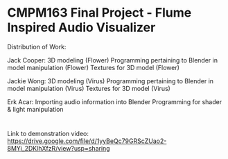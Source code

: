 # CMPM163 Final Project - Flume Inspired Audio Visualizer

Distribution of Work:

Jack Cooper: 3D modeling (Flower) Programming pertaining to Blender in model manipulation (Flower) Textures for 3D model (Flower)

Jackie Wong: 3D modeling (Virus) Programming pertaining to Blender in model manipulation (Virus) Textures for 3D model (Virus)

Erk Acar: Importing audio information into Blender Programming for shader & light manipulation

#

Link to demonstration video: https://drive.google.com/file/d/1yyBeQc79GRScZUao2-8MYi_2DKlhXfzR/view?usp=sharing
